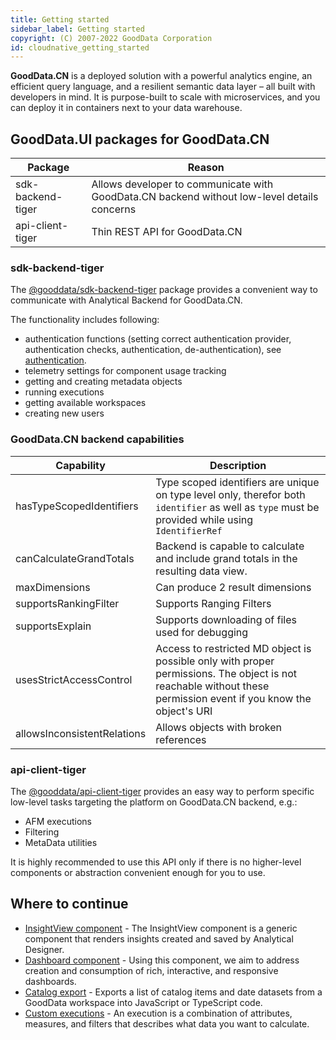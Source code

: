 ```yaml
---
title: Getting started
sidebar_label: Getting started
copyright: (C) 2007-2022 GoodData Corporation
id: cloudnative_getting_started
---
```


**GoodData.CN** is a deployed solution with a powerful analytics engine, an efficient query language, and a resilient semantic data layer – all built with developers in mind. It is purpose-built to scale with microservices, and you can deploy it in containers next to your data warehouse.

## GoodData.UI packages for GoodData.CN

| Package | Reason |
|---------|-----------------|
| sdk-backend-tiger | Allows developer to communicate with GoodData.CN backend without low-level details concerns |
| api-client-tiger  | Thin REST API for GoodData.CN |

### sdk-backend-tiger

The [@gooddata/sdk-backend-tiger](https://www.npmjs.com/package/@gooddata/sdk-backend-tiger) package provides a convenient way to communicate with Analytical Backend for GoodData.CN.

The functionality includes following:

- authentication functions (setting correct authentication provider, authentication checks, authentication, de-authentication), see [authentication](06_cloudnative__authentication.md).
- telemetry settings for component usage tracking
- getting and creating metadata objects
- running executions
- getting available workspaces
- creating new users

### GoodData.CN backend capabilities

| Capability                       | Description                       |
| -------------------------------- | --------------------------------- |
| hasTypeScopedIdentifiers         | Type scoped identifiers are unique on type level only, therefor both `identifier` as well as `type` must be provided while using `IdentifierRef` |
| canCalculateGrandTotals          | Backend is capable to calculate and include grand totals in the resulting data view. |
| maxDimensions                    | Can produce 2 result dimensions |
| supportsRankingFilter            | Supports Ranging Filters |
| supportsExplain                  | Supports downloading of files used for debugging | 
| usesStrictAccessControl          | Access to restricted MD object is possible only with proper permissions. The object is not reachable without these permission event if you know the object's URI |
| allowsInconsistentRelations      | Allows objects with broken references |

### api-client-tiger

The [@gooddata/api-client-tiger](https://www.npmjs.com/package/@gooddata/api-client-tiger) provides an easy way to perform specific low-level tasks targeting the platform on GoodData.CN backend, e.g.: 

- AFM executions
- Filtering
- MetaData utilities

It is highly recommended to use this API only if there is no higher-level components or abstraction convenient enough for you to use.

## Where to continue

- [InsightView component](10_vis__insight_view.md) - The InsightView component is a generic component that renders insights created and saved by Analytical Designer.
- [Dashboard component](18_dashboard_component.md) - Using this component, we aim to address creation and consumption of rich, interactive, and responsive dashboards.
- [Catalog export](02_start__catalog_export.md) - Exports a list of catalog items and date datasets from a GoodData workspace into JavaScript or TypeScript code.
- [Custom executions](50_custom__execution.md) - An execution is a combination of attributes, measures, and filters that describes what data you want to calculate.